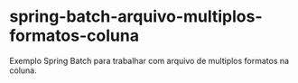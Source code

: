 # spring-batch-arquivo-multiplos-formatos-coluna
Exemplo Spring Batch para trabalhar com arquivo de multiplos formatos na coluna.
